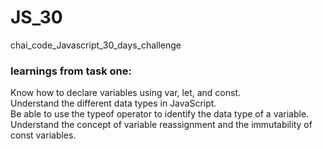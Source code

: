 # JS_30
chai_code_Javascript_30_days_challenge

### learnings from task one:
Know how to declare variables using var, let, and const.<br>
Understand the different data types in JavaScript.<br>
Be able to use the typeof operator to identify the data type of a variable.<br>
Understand the concept of variable reassignment and the immutability of const variables.
